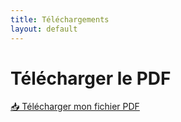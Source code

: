 ```yaml
---
title: Téléchargements
layout: default
---
```


# Télécharger le PDF

[📥 Télécharger mon fichier PDF](fichier.pdf)
